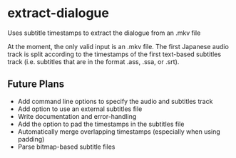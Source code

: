 # extract-dialogue
Uses subtitle timestamps to extract the dialogue from an .mkv file

At the moment, the only valid input is an .mkv file. The first Japanese audio track is split according to the timestamps of the first text-based subtitles track (i.e. subtitles that are in the format .ass, .ssa, or .srt).

## Future Plans
* Add command line options to specify the audio and subtitles track
* Add option to use an external subtitles file
* Write documentation and error-handling
* Add the option to pad the timestamps in the subtitles file
* Automatically merge overlapping timestamps (especially when using padding)
* Parse bitmap-based subtitle files 

